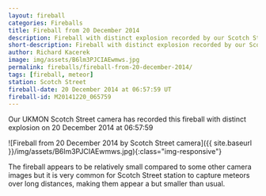 ```yaml
---
layout: fireball
categories: Fireballs
title: Fireball from 20 December 2014
description: Fireball with distinct explosion recorded by our Scotch Street camera in Northern Ireland
short-description: Fireball with distinct explosion recorded by our Scotch Street camera in Northern Ireland
author: Richard Kacerek
image: img/assets/B6lm3PJCIAEwmws.jpg
permalink: fireballs/fireball-from-20-december-2014/
tags: [fireball, meteor]
station: Scotch Street
fireball-date: 20 December 2014 at 06:57:59 UT
fireball-id: M20141220_065759
---
```


Our UKMON Scotch Street camera has recorded this fireball with distinct explosion on 20 December 2014 at 06:57:59

![Fireball from 20 December 2014 by Scotch Street camera]({{ site.baseurl }}/img/assets/B6lm3PJCIAEwmws.jpg){:class="img-responsive"}

The fireball appears to be relatively small compared to some other camera images but it is very common for Scotch Street station to capture meteors over long distances, making them appear a but smaller than usual.
